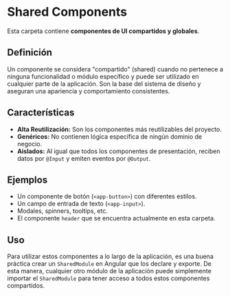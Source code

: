 # Shared Components

Esta carpeta contiene **componentes de UI compartidos y globales**.

## Definición

Un componente se considera "compartido" (shared) cuando no pertenece a ninguna funcionalidad o módulo específico y puede ser utilizado en cualquier parte de la aplicación. Son la base del sistema de diseño y aseguran una apariencia y comportamiento consistentes.

## Características

- **Alta Reutilización:** Son los componentes más reutilizables del proyecto.
- **Genéricos:** No contienen lógica específica de ningún dominio de negocio.
- **Aislados:** Al igual que todos los componentes de presentación, reciben datos por `@Input` y emiten eventos por `@Output`.

## Ejemplos

- Un componente de botón (`<app-button>`) con diferentes estilos.
- Un campo de entrada de texto (`<app-input>`).
- Modales, spinners, tooltips, etc.
- El componente `header` que se encuentra actualmente en esta carpeta.

## Uso

Para utilizar estos componentes a lo largo de la aplicación, es una buena práctica crear un `SharedModule` en Angular que los declare y exporte. De esta manera, cualquier otro módulo de la aplicación puede simplemente importar el `SharedModule` para tener acceso a todos estos componentes compartidos.
